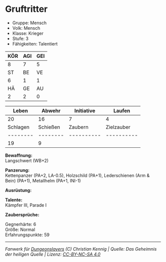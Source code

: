 # Gruftritter  
- Gruppe: Mensch  
- Volk: Mensch  
- Klasse: Krieger  
- Stufe: 3  
- Fähigkeiten: Talentiert  


| KÖR | AGI | GEI |  
| --- | --- | --- |  
| 8   | 7   | 5   |
| ST  | BE  | VE  |  
| 6   | 1   | 1   |
| HÄ  | GE  | AU  |  
| 2   | 2   | 0   |


| Leben    | Abwehr   | Initiative | Laufen     |
| -------- | -------- | ---------- | ---------- |
| 20       | 16       | 7          | 4          |
| Schlagen | Schießen | Zaubern    | Zielzauber |
| -------- | -------- | ---------- | ---------- |
| 19       | 9        |            |            |

**Bewaffnung:**  
Langschwert (WB+2)

**Panzerung:**  
Kettenpanzer (PA+2, LA-0.5), Holzschild (PA+1), Lederschienen (Arm & Bein) (PA+1), Metallhelm (PA+1, INI-1)

**Ausrüstung:**  


**Talente:**  
Kämpfer III, Parade I

**Zaubersprüche:**  


Gegnerhärte: 6  
Größe: Normal  
Erfahrungspunkte: 59  



___
*Fanwerk für [Dungeonslayers](https://www.dungeonslayers.net/) (C) Christian Kennig | Quelle: Das Geheimnis der heiligen Quelle | Lizenz: [CC-BY-NC-SA 4.0](https://creativecommons.org/licenses/by-nc-sa/4.0/deed.de)*